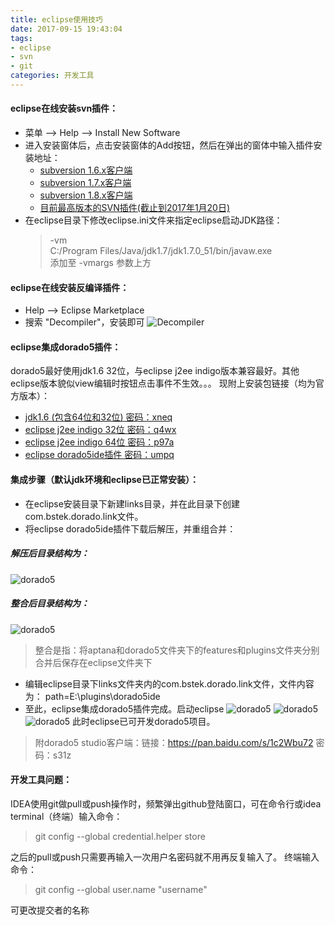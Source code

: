 ```yaml
---
title: eclipse使用技巧
date: 2017-09-15 19:43:04
tags:
- eclipse
- svn
- git
categories: 开发工具
---
```

#### eclipse在线安装svn插件：

- 菜单 —> Help —> Install New Software
- 进入安装窗体后，点击安装窗体的Add按钮，然后在弹出的窗体中输入插件安装地址：
	- [subversion 1.6.x客户端](http://subclipse.tigris.org/update_1.6.x)
	- [subversion 1.7.x客户端](http://subclipse.tigris.org/update_1.8.x)
	- [subversion 1.8.x客户端](http://subclipse.tigris.org/update_1.10.x/)
	- [目前最高版本的SVN插件(截止到2017年1月20日)](http://subclipse.tigris.org/update_1.12.x/)
- 在eclipse目录下修改eclipse.ini文件来指定eclipse启动JDK路径：  
    > -vm  
    C:/Program Files/Java/jdk1.7/jdk1.7.0_51/bin/javaw.exe  
添加至 -vmargs 参数上方

#### eclipse在线安装反编译插件：

- Help --> Eclipse Marketplace
- 搜索 "Decompiler"，安装即可
![Decompiler](img/decoder.png)

#### eclipse集成dorado5插件：

dorado5最好使用jdk1.6 32位，与eclipse j2ee indigo版本兼容最好。其他eclipse版本貌似view编辑时按钮点击事件不生效。。。
现附上安装包链接（均为官方版本）：

* [jdk1.6 (包含64位和32位) 密码：xneq](https://pan.baidu.com/s/1nwLjSHN)
* [eclipse j2ee indigo 32位 密码：q4wx](https://pan.baidu.com/s/1smCUmYD)
* [eclipse j2ee indigo 64位 密码：p97a](https://pan.baidu.com/s/1bqIM0MV)
* [eclipse dorado5ide插件 密码：umpq](https://pan.baidu.com/s/1jJ0rqey)

#### 集成步骤（默认jdk环境和eclipse已正常安装）：
- 在eclipse安装目录下新建links目录，并在此目录下创建 com.bstek.dorado.link文件。
- 将eclipse dorado5ide插件下载后解压，并重组合并：
##### 解压后目录结构为：
![dorado5](img/dorado5_1.png)
##### 整合后目录结构为：
![dorado5](img/dorado5_2.png)
>整合是指：将aptana和dorado5文件夹下的features和plugins文件夹分别合并后保存在eclipse文件夹下
- 编辑eclipse目录下links文件夹内的com.bstek.dorado.link文件，文件内容为：
    path=E:\\plugins\\dorado5ide
- 至此，eclipse集成dorado5插件完成。启动eclipse
![dorado5](img/dorado5_3.png)
![dorado5](img/dorado5_4.png)
![dorado5](img/dorado5_5.png)
此时eclipse已可开发dorado5项目。

> 附dorado5 studio客户端：链接：https://pan.baidu.com/s/1c2Wbu72 密码：s31z





#### 开发工具问题：

IDEA使用git做pull或push操作时，频繁弹出github登陆窗口，可在命令行或idea terminal（终端）输入命令：

> git config --global credential.helper store

之后的pull或push只需要再输入一次用户名密码就不用再反复输入了。
终端输入 命令：
> git config --global user.name "username"

可更改提交者的名称
